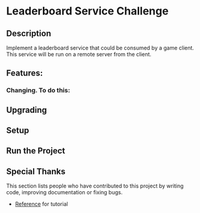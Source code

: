 # Leaderboard Service Challenge


## Description

Implement a leaderboard service that could be consumed by a game client.  This service will be run on a remote server from the client.

## Features:


### Changing. To do this:



## Upgrading



## Setup



## Run the Project



## Special Thanks

This section lists people who have contributed to this project by writing code, improving documentation or fixing bugs.

* [Reference](https://www.raywenderlich.com/5458-how-to-make-a-game-like-jetpack-joyride-in-unity-2d-part-1) for tutorial
